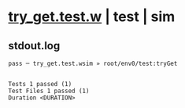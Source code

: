 # [try_get.test.w](../../../../../../examples/tests/sdk_tests/bucket/try_get.test.w) | test | sim

## stdout.log
```log
pass ─ try_get.test.wsim » root/env0/test:tryGet
 
 
Tests 1 passed (1)
Test Files 1 passed (1)
Duration <DURATION>
```

